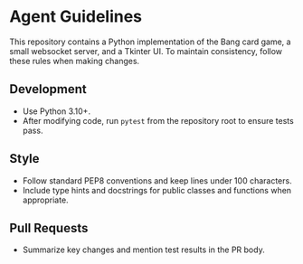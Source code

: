 # Agent Guidelines

This repository contains a Python implementation of the Bang card game, a small
websocket server, and a Tkinter UI. To maintain consistency, follow these rules
when making changes.

## Development
- Use Python 3.10+.
- After modifying code, run `pytest` from the repository root to ensure tests
  pass.

## Style
- Follow standard PEP8 conventions and keep lines under 100 characters.
- Include type hints and docstrings for public classes and functions when
  appropriate.

## Pull Requests
- Summarize key changes and mention test results in the PR body.
